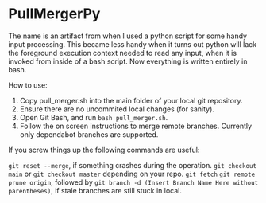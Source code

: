 # PullMergerPy


The name is an artifact from when I used a python script for some handy input processing. This became less handy when it turns out python will lack the foreground execution context needed to read any input, when it is invoked from inside of a bash script. Now everything is written entirely in bash.

How to use: 

1. Copy pull_merger.sh into the main folder of your local git repository. 
2. Ensure there are no uncommited local changes (for sanity).
3. Open Git Bash, and run `bash pull_merger.sh`.
4. Follow the on screen instructions to merge remote branches. Currently only dependabot branches are supported.

If you screw things up the following commands are useful:

`git reset --merge`, if something crashes during the operation.
`git checkout main` or `git checkout master` depending on your repo.
`git fetch`
`git remote prune origin`, followed by `git branch -d (Insert Branch Name Here without parentheses)`, if stale branches are still stuck in local.